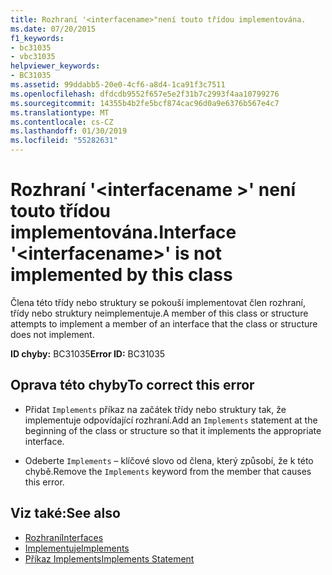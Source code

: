 ```yaml
---
title: Rozhraní '<interfacename>"není touto třídou implementována.
ms.date: 07/20/2015
f1_keywords:
- bc31035
- vbc31035
helpviewer_keywords:
- BC31035
ms.assetid: 99ddabb5-20e0-4cf6-a8d4-1ca91f3c7511
ms.openlocfilehash: dfdcdb9552f657e5e2f31b7c2993f4aa10799276
ms.sourcegitcommit: 14355b4b2fe5bcf874cac96d0a9e6376b567e4c7
ms.translationtype: MT
ms.contentlocale: cs-CZ
ms.lasthandoff: 01/30/2019
ms.locfileid: "55282631"
---
```

# <a name="interface-interfacename-is-not-implemented-by-this-class"></a><span data-ttu-id="c34ba-102">Rozhraní '\<interfacename >' není touto třídou implementována.</span><span class="sxs-lookup"><span data-stu-id="c34ba-102">Interface '\<interfacename>' is not implemented by this class</span></span>
<span data-ttu-id="c34ba-103">Člena této třídy nebo struktury se pokouší implementovat člen rozhraní, třídy nebo struktury neimplementuje.</span><span class="sxs-lookup"><span data-stu-id="c34ba-103">A member of this class or structure attempts to implement a member of an interface that the class or structure does not implement.</span></span>  
  
 <span data-ttu-id="c34ba-104">**ID chyby:** BC31035</span><span class="sxs-lookup"><span data-stu-id="c34ba-104">**Error ID:** BC31035</span></span>  
  
## <a name="to-correct-this-error"></a><span data-ttu-id="c34ba-105">Oprava této chyby</span><span class="sxs-lookup"><span data-stu-id="c34ba-105">To correct this error</span></span>  
  
-   <span data-ttu-id="c34ba-106">Přidat `Implements` příkaz na začátek třídy nebo struktury tak, že implementuje odpovídající rozhraní.</span><span class="sxs-lookup"><span data-stu-id="c34ba-106">Add an `Implements` statement at the beginning of the class or structure so that it implements the appropriate interface.</span></span>  
  
-   <span data-ttu-id="c34ba-107">Odeberte `Implements` – klíčové slovo od člena, který způsobí, že k této chybě.</span><span class="sxs-lookup"><span data-stu-id="c34ba-107">Remove the `Implements` keyword from the member that causes this error.</span></span>  
  
## <a name="see-also"></a><span data-ttu-id="c34ba-108">Viz také:</span><span class="sxs-lookup"><span data-stu-id="c34ba-108">See also</span></span>
- [<span data-ttu-id="c34ba-109">Rozhraní</span><span class="sxs-lookup"><span data-stu-id="c34ba-109">Interfaces</span></span>](../../visual-basic/programming-guide/language-features/interfaces/index.md)
- [<span data-ttu-id="c34ba-110">Implementuje</span><span class="sxs-lookup"><span data-stu-id="c34ba-110">Implements</span></span>](../../visual-basic/language-reference/statements/implements-clause.md)
- [<span data-ttu-id="c34ba-111">Příkaz Implements</span><span class="sxs-lookup"><span data-stu-id="c34ba-111">Implements Statement</span></span>](../../visual-basic/language-reference/statements/implements-statement.md)

